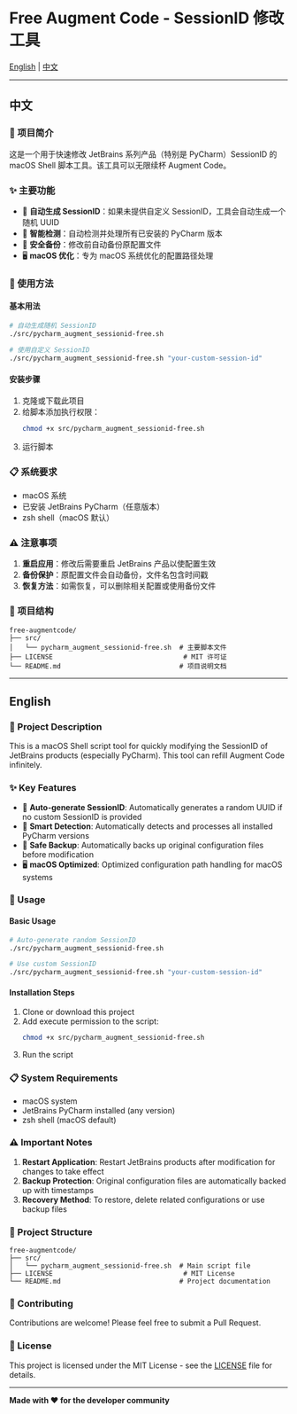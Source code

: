# Free Augment Code - SessionID 修改工具

[English](#english) | [中文](#中文)

---

## 中文

### 📖 项目简介

这是一个用于快速修改 JetBrains 系列产品（特别是 PyCharm）SessionID 的 macOS Shell 脚本工具。该工具可以无限续杯 Augment Code。

### ✨ 主要功能

- 🔄 **自动生成 SessionID**：如果未提供自定义 SessionID，工具会自动生成一个随机 UUID
- 🎯 **智能检测**：自动检测并处理所有已安装的 PyCharm 版本
- 💾 **安全备份**：修改前自动备份原配置文件
- 🖥️ **macOS 优化**：专为 macOS 系统优化的配置路径处理

### 🚀 使用方法

#### 基本用法

```bash
# 自动生成随机 SessionID
./src/pycharm_augment_sessionid-free.sh

# 使用自定义 SessionID
./src/pycharm_augment_sessionid-free.sh "your-custom-session-id"
```

#### 安装步骤

1. 克隆或下载此项目
2. 给脚本添加执行权限：
   ```bash
   chmod +x src/pycharm_augment_sessionid-free.sh
   ```
3. 运行脚本

### 📋 系统要求

- macOS 系统
- 已安装 JetBrains PyCharm（任意版本）
- zsh shell（macOS 默认）

### ⚠️ 注意事项

1. **重启应用**：修改后需要重启 JetBrains 产品以使配置生效
2. **备份保护**：原配置文件会自动备份，文件名包含时间戳
3. **恢复方法**：如需恢复，可以删除相关配置或使用备份文件

### 📁 项目结构

```
free-augmentcode/
├── src/
│   └── pycharm_augment_sessionid-free.sh  # 主要脚本文件
├── LICENSE                                 # MIT 许可证
└── README.md                              # 项目说明文档
```

---

## English

### 📖 Project Description

This is a macOS Shell script tool for quickly modifying the SessionID of JetBrains products (especially PyCharm). This tool can refill Augment Code infinitely.

### ✨ Key Features

- 🔄 **Auto-generate SessionID**: Automatically generates a random UUID if no custom SessionID is provided
- 🎯 **Smart Detection**: Automatically detects and processes all installed PyCharm versions
- 💾 **Safe Backup**: Automatically backs up original configuration files before modification
- 🖥️ **macOS Optimized**: Optimized configuration path handling for macOS systems

### 🚀 Usage

#### Basic Usage

```bash
# Auto-generate random SessionID
./src/pycharm_augment_sessionid-free.sh

# Use custom SessionID
./src/pycharm_augment_sessionid-free.sh "your-custom-session-id"
```

#### Installation Steps

1. Clone or download this project
2. Add execute permission to the script:
   ```bash
   chmod +x src/pycharm_augment_sessionid-free.sh
   ```
3. Run the script

### 📋 System Requirements

- macOS system
- JetBrains PyCharm installed (any version)
- zsh shell (macOS default)

### ⚠️ Important Notes

1. **Restart Application**: Restart JetBrains products after modification for changes to take effect
2. **Backup Protection**: Original configuration files are automatically backed up with timestamps
3. **Recovery Method**: To restore, delete related configurations or use backup files

### 📁 Project Structure

```
free-augmentcode/
├── src/
│   └── pycharm_augment_sessionid-free.sh  # Main script file
├── LICENSE                                 # MIT License
└── README.md                              # Project documentation
```

### 🤝 Contributing

Contributions are welcome! Please feel free to submit a Pull Request.

### 📄 License

This project is licensed under the MIT License - see the [LICENSE](LICENSE) file for details.

---

**Made with ❤️ for the developer community**
